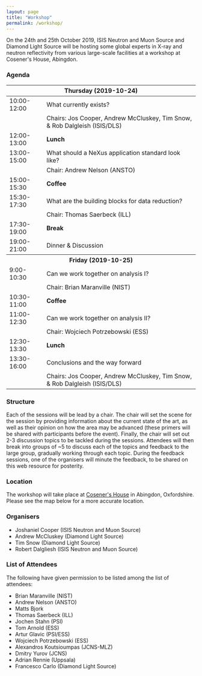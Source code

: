 ```yaml
---
layout: page
title: "Workshop"
permalink: /workshop/
---
```


On the 24th and 25th October 2019, ISIS Neutron and Muon Source and Diamond Light Source will be hosting some global experts in X-ray and neutron reflectivity from various large-scale facilities at a workshop at Cosener's House, Abingdon.

<h3>Agenda</h3>
<center>
<table width="70%">
    <thead>
        <tr>
          <th colspan="2" align="center">Thursday (2019-10-24)</th>
        </tr>
    </thead>
    <tbody>
        <tr>
            <td>10:00-12:00</td>
            <td>What currently exists?</td>
        </tr>
        <tr>
            <td></td>
            <td>Chairs: Jos Cooper, Andrew McCluskey, Tim Snow, & Rob Dalgleish (ISIS/DLS)</td>
        </tr>
        <tr>
            <td>12:00-13:00</td>
            <td><b>Lunch</b></td>
        </tr>
        <tr>
            <td>13:00-15:00</td>
            <td>What should a NeXus application standard look like?</td>
        </tr>
        <tr>
            <td></td>
            <td>Chair: Andrew Nelson (ANSTO)</td>
        </tr>
        <tr>
            <td>15:00-15:30</td>
            <td><b>Coffee</b></td>
        </tr>
        <tr>
            <td>15:30-17:30</td>
            <td>What are the building blocks for data reduction?</td>
        </tr>        
        <tr>
            <td></td>
            <td>Chair: Thomas Saerbeck (ILL)</td>
        </tr>
        <tr>
            <td>17:30-19:00</td>
            <td><b>Break</b></td>
        </tr>
        <tr>
            <td>19:00-21:00</td>
            <td>Dinner & Discussion</td>
        </tr>
        <tr>
          <th colspan="2" align="center"><b>Friday (2019-10-25)</b></th>
        </tr>
        <tr>
          <td>9:00-10:30</td>
          <td>Can we work together on analysis I?</td>
        </tr>
        <tr>
          <td></td>
          <td>Chair: Brian Maranville (NIST)</td>
        </tr>
        <tr>
          <td>10:30-11:00</td>
          <td><b>Coffee</b></td>
        </tr>
        <tr>
          <td>11:00-12:30</td>
          <td>Can we work together on analysis II?</td>
        </tr>
        <tr>
          <td></td>
          <td>Chair: Wojciech Potrzebowski (ESS)</td>
        </tr>
        <tr>
          <td>12:30-13:30</td>
          <td><b>Lunch</b></td>
        </tr>
        <tr>
          <td>13:30-16:00</td>
          <td>Conclusions and the way forward</td>
        </tr>
        <tr>
          <td></td>
          <td>Chairs: Jos Cooper, Andrew McCluskey, Tim Snow, & Rob Dalgleish (ISIS/DLS)</td>
        </tr>
    </tbody>
</table>
</center>

<h3> Structure </h3>

Each of the sessions will be lead by a chair.
The chair will set the scene for the session by providing information about the current state of the art, as well as their opinion on how the area may be advanced (these primers will be shared with participants before the event).
Finally, the chair will set out 2-3 discussion topics to be tackled during the sessions.
Attendees will then break into groups of ~5 to discuss each of the topics and feedback to the large group, gradually working through each topic.
During the feedback sessions, one of the organisers will minute the feedback, to be shared on this web resource for posterity.

<h3> Location </h3>

The workshop will take place at [Cosener's House](https://www.thecosenershouse.co.uk) in Abingdon, Oxfordshire. Please see the map below for a more accurate location.

<div id="map"></div>
<script>
// Initialize and add the map
function initMap() {
// The location of Coseners
var cose = {lat: 51.669710, lng: -1.277652};
// The map, centered at Uluru
var map = new google.maps.Map(
document.getElementById('map'), {zoom: 11, center: cose});
// The marker, positioned at Uluru
var marker = new google.maps.Marker({position: cose, map: map});
}
</script>

<script async defer
src="https://maps.googleapis.com/maps/api/js?key=AIzaSyCdPFyTQTDaODygyYuTzQi5T7kHbpgQtE8&callback=initMap">
</script>

<h3> Organisers </h3>

- Joshaniel Cooper (ISIS Neutron and Muon Source)
- Andrew McCluskey (Diamond Light Source)
- Tim Snow (Diamond Light Source)
- Robert Dalgliesh (ISIS Neutron and Muon Source)

<h3> List of Attendees </h3>

The following have given permission to be listed among the list of attendees:

- Brian Maranville (NIST)
- Andrew Nelson (ANSTO)
- Matts Bjork
- Thomas Saerbeck (ILL)
- Jochen Stahn (PSI)
- Tom Arnold (ESS)
- Artur Glavic (PSI/ESS)
- Wojciech Potrzebowski (ESS)
- Alexandros Koutsioumpas (JCNS-MLZ)
- Dmitry Yurov (JCNS)
- Adrian Rennie (Uppsala)
- Francesco Carlo (Diamond Light Source)
